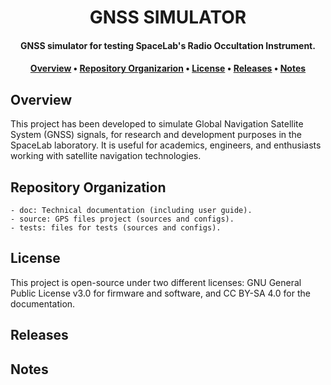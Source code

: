<h1 align="center">
	GNSS SIMULATOR
	<br>
</h1>

<h4 align="center">GNSS simulator for testing SpaceLab's Radio Occultation Instrument.<h4>

<p align="center">
  	<a href="#overview">Overview</a> •
  	<a href="#repository-organization">Repository Organizarion</a> •
  	<a href="#license">License</a> •
  	<a href="#releases">Releases</a> •
  	<a href="#notes">Notes</a>
</p>


## Overview

This project has been developed to simulate Global Navigation Satellite System (GNSS) signals, for research and development purposes in the SpaceLab laboratory. It is useful for academics, engineers, and enthusiasts working with satellite navigation technologies.

## Repository Organization
	- doc: Technical documentation (including user guide).
	- source: GPS files project (sources and configs).
	- tests: files for tests (sources and configs).
## License

This project is open-source under two different licenses: GNU General Public License v3.0 for firmware and software, and CC BY-SA 4.0 for the documentation.

## Releases

## Notes




